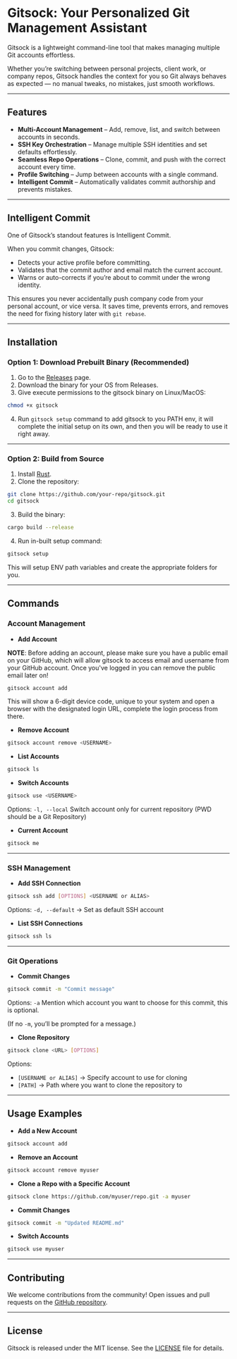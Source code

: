 # Gitsock: Your Personalized Git Management Assistant

Gitsock is a lightweight command-line tool that makes managing multiple Git accounts effortless.

Whether you’re switching between personal projects, client work, or company repos, Gitsock handles the context for you so Git always behaves as expected — no manual tweaks, no mistakes, just smooth workflows.

---

## Features

- **Multi-Account Management** – Add, remove, list, and switch between accounts in seconds.  
- **SSH Key Orchestration** – Manage multiple SSH identities and set defaults effortlessly.  
- **Seamless Repo Operations** – Clone, commit, and push with the correct account every time.  
- **Profile Switching** – Jump between accounts with a single command.  
- **Intelligent Commit** – Automatically validates commit authorship and prevents mistakes.  

---

## Intelligent Commit

One of Gitsock’s standout features is Intelligent Commit.  

When you commit changes, Gitsock:  
- Detects your active profile before committing.  
- Validates that the commit author and email match the current account.  
- Warns or auto-corrects if you’re about to commit under the wrong identity.  

This ensures you never accidentally push company code from your personal account, or vice versa. It saves time, prevents errors, and removes the need for fixing history later with `git rebase`.  

---

## Installation

### Option 1: Download Prebuilt Binary (Recommended)

1. Go to the [Releases](https://github.com/bedantH/gitsock/releases) page.  
2. Download the binary for your OS from Releases.  
3. Give execute permissions to the gitsock binary on Linux/MacOS:
```sh
chmod +x gitsock
````
4. Run `gitsock setup` command to add gitsock to you PATH env, it will complete the initial setup on its own, and then you will be ready to use it right away. 

---


### Option 2: Build from Source

1. Install [Rust](https://rustup.rs).
2. Clone the repository:

```sh
git clone https://github.com/your-repo/gitsock.git
cd gitsock
```

3. Build the binary:

```sh
cargo build --release
```

4. Run in-built setup command:

```sh
gitsock setup
```
This will setup ENV path variables and create the appropriate folders for you.

---

## Commands

### Account Management

* **Add Account**

**NOTE**: Before adding an account, please make sure you have a public email on your GitHub, which will allow gitsock to access email and username from your GitHub account. Once you've logged in you can remove the public email later on!
```sh
gitsock account add
```
This will show a 6-digit device code, unique to your system and open a browser with the designated login URL, complete the login process from there.

* **Remove Account**

```sh
gitsock account remove <USERNAME>
```

* **List Accounts**

```sh
gitsock ls
```

* **Switch Accounts**

```sh
gitsock use <USERNAME>
```

Options: `-l, --local` Switch account only for current repository (PWD should be a Git Repository)

* **Current Account**

```sh
gitsock me
```

---

### SSH Management

* **Add SSH Connection**

```sh
gitsock ssh add [OPTIONS] <USERNAME or ALIAS>
```

Options:
`-d, --default` → Set as default SSH account

* **List SSH Connections**

```sh
gitsock ssh ls
```

---

### Git Operations

* **Commit Changes**

```sh
gitsock commit -m "Commit message"
```
Options: `-a` Mention which account you want to choose for this commit, this is optional.

(If no `-m`, you’ll be prompted for a message.)

* **Clone Repository**

```sh
gitsock clone <URL> [OPTIONS]
```

Options:
- `[USERNAME or ALIAS]` → Specify account to use for cloning
- `[PATH]` → Path where you want to clone the repository to

---

## Usage Examples

* **Add a New Account**

```sh
gitsock account add
```

* **Remove an Account**

```sh
gitsock account remove myuser
```

* **Clone a Repo with a Specific Account**

```sh
gitsock clone https://github.com/myuser/repo.git -a myuser
```

* **Commit Changes**

```sh
gitsock commit -m "Updated README.md"
```

* **Switch Accounts**

```sh
gitsock use myuser
```

---

## Contributing

We welcome contributions from the community!
Open issues and pull requests on the [GitHub repository](https://github.com/bedantH/gitsock).

---

## License

Gitsock is released under the MIT license.
See the [LICENSE](https://github.com/bedantH/gitsock/blob/master/LICENSE) file for details.

